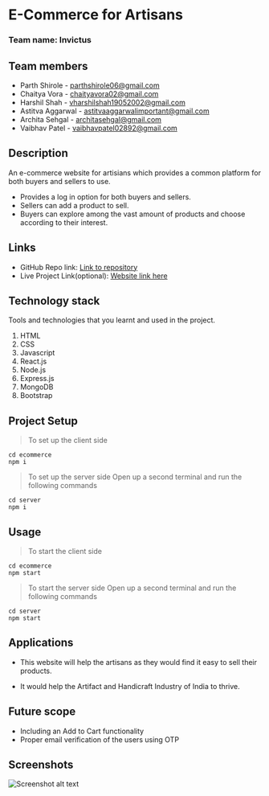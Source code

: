 # E-Commerce for Artisans

### Team name: Invictus

## Team members
* Parth Shirole - parthshirole06@gmail.com
* Chaitya Vora - chaityavora02@gmail.com
* Harshil Shah - vharshilshah19052002@gmail.com
* Astitva Aggarwal - astitvaaggarwalimportant@gmail.com
* Archita Sehgal - architasehgal@gmail.com
* Vaibhav Patel - vaibhavpatel02892@gmail.com


## Description
An e-commerce website for artisians which provides a common platform for both buyers and sellers to use.

* Provides a log in option for both buyers and sellers.
* Sellers can add a product to sell.
* Buyers can explore among the vast amount of products and choose according to their interest.

## Links
* GitHub Repo link: [Link to repository](https://github.com/your-repo-link)
* Live Project Link(optional): [Website link here](www.google.com)

## Technology stack

Tools and technologies that you learnt and used in the project.

1. HTML
2. CSS
3. Javascript
4. React.js
5. Node.js
6. Express.js
7. MongoDB
8. Bootstrap

## Project Setup
>To set up the client side 
```
cd ecommerce 
npm i

```
>To set up the server side
>Open up a second terminal and run the following commands 
```
cd server
npm i
```

## Usage
>To start the client side
```
cd ecommerce 
npm start
```
>To start the server side 
>Open up a second terminal and run the following commands
```
cd server
npm start
```

## Applications
* This website will help the artisans as they would find it easy to sell their products.

* It would help the Artifact and Handicraft Industry of India to thrive.


## Future scope

* Including an Add to Cart functionality
* Proper email verification of the users using OTP

## Screenshots


![Screenshot alt text](https://img.freepik.com/free-photo/blue-purple-technology-circuit_73426-205.jpg "Here is a screenshot")
